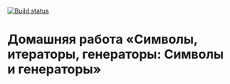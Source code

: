 [![Build status](https://ci.appveyor.com/api/projects/status/ediij9y6y4yd4cyu?svg=true)](https://ci.appveyor.com/project/a-naraikin/ajs-homeworks-symbols-iterators-generators-symbols-m1a79)
# Домашняя работа «Символы, итераторы, генераторы: Символы и генераторы»

